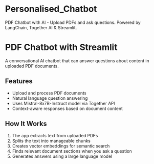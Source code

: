 # Personalised_Chatbot
PDF Chatbot with AI - Upload PDFs and ask questions. Powered by LangChain, Together AI &amp; Streamlit.

# PDF Chatbot with Streamlit

A conversational AI chatbot that can answer questions about content in uploaded PDF documents.


## Features

- Upload and process PDF documents
- Natural language question answering
- Uses Mistral-8x7B-Instruct model via Together API
- Context-aware responses based on document content

## How It Works

1. The app extracts text from uploaded PDFs
2. Splits the text into manageable chunks
3. Creates vector embeddings for semantic search
4. Finds relevant document sections when you ask a question
5. Generates answers using a large language model
